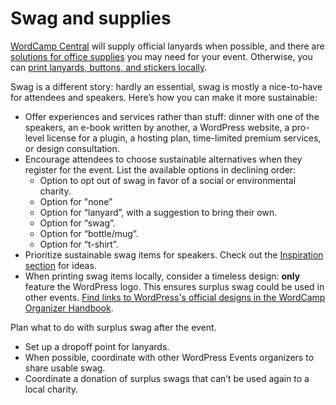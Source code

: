# Swag and supplies

[WordCamp Central](https://central.wordcamp.org) will supply official lanyards when possible, and there are [solutions for office supplies](https://make.wordpress.org/community/handbook/wordcamp-organizer/planning-details/supplies/) you may need for your event. Otherwise, you can [print lanyards, buttons, and stickers locally](https://make.wordpress.org/community/handbook/wordcamp-organizer/planning-details/swag/swag-source-files/).

Swag is a different story: hardly an essential, swag is mostly a nice-to-have for attendees and speakers. Here’s how you can make it more sustainable:  

- Offer experiences and services rather than stuff: dinner with one of the speakers, an e-book written by another, a WordPress website, a pro-level license for a plugin, a hosting plan, time-limited premium services, or design consultation. 
- Encourage attendees to choose sustainable alternatives when they register for the event. List the available options in declining order:
    - Option to opt out of swag in favor of a social or environmental charity.
    - Option for "none"
    - Option for “lanyard”, with a suggestion to bring their own.  
    - Option for “swag”.
    - Option for “bottle/mug”.
    - Option for “t-shirt”.
- Prioritize sustainable swag items for speakers. Check out the [Inspiration section](https://make.wordpress.org/sustainability/handbook/sustainable-events/inspiration/) for ideas. 
- When printing swag items locally, consider a timeless design: **only** feature the WordPress logo. This ensures surplus swag could be used in other events. [Find links to WordPress's official designs in the WordCamp Organizer Handbook](https://make.wordpress.org/community/handbook/wordcamp-organizer/planning-details/swag/swag-source-files/).

Plan what to do with surplus swag after the event.

- Set up a dropoff point for lanyards. 
- When possible, coordinate with other WordPress Events organizers to share usable swag.
- Coordinate a donation of surplus swags that can’t be used again to a local charity. 
